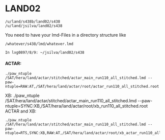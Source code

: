 # LAND02

	/u/land/s438b/land02/s438
	/u/land/jsilva/land02/s438

You need to have your lmd-Files in a directory structure like

	/whatever/s438/lmd/whatever.lmd 

	In lxg0897/8/9: ~/jsilva/land02/s438

#### ACTAR:
	
	./paw_ntuple /SAT/hera/land/actar/stitched/actar_main_run110_all_stitched.lmd --paw-ntuple=RAW:AT,/SAT/hera/land/actar/root/actar_run110_all_stitched.root
XB:
	./paw_ntuple /SAT/hera/land/actar/stitched/actar_main_run110_all_stitched.lmd --paw-ntuple=SYNC:XB,/SAT/hera/land/actar/root/xb_run110_all_stitched.root
ACTAR and XB: 
	
	./paw_ntuple /SAT/hera/land/actar/stitched/actar_main_run110_all_stitched.lmd --paw-ntuple=RTS,SYNC:XB,RAW:AT,/SAT/hera/land/actar/root/xb_actar_run110_all_stitched.root

